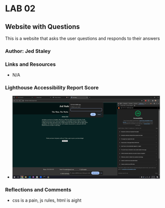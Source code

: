 # LAB 02

## Website with Questions

This is a website that asks the user questions and responds to their answers

### Author: Jed Staley

### Links and Resources

* N/A

### Lighthouse Accessibility Report Score

* ![alt text](image.png)

### Reflections and Comments

* css is a pain, js rules, html is aight